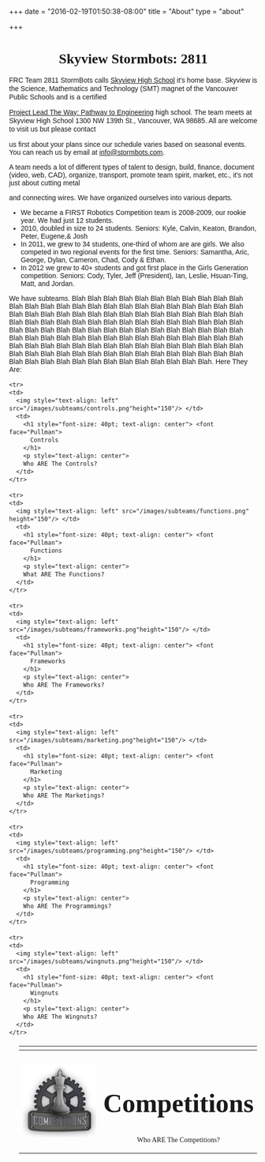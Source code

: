 +++
date = "2016-02-19T01:50:38-08:00"
title = "About"
type = "about"

+++

<h1 style= "text-align: center"> <font face="Pullman"> Skyview Stormbots: 2811 </h1>

<p style="font-size: 15"> <font face="Helvetica"> FRC Team 2811 StormBots calls <a href="http://skyview.vansd.org/" target="_blank">Skyview High School</a> it's home base. Skyview is the Science, Mathematics and Technology (SMT) magnet of the Vancouver Public Schools and is a certified

<a href="https://www.pltw.org/our-programs/pltw-engineering" target="_blank">Project Lead The Way: Pathway to Engineering</a> high school.  The team meets at Skyview High School 1300 NW 139th St., Vancouver, WA 98685. All are welcome to visit us but please contact

us first about your plans since our schedule varies based on seasonal events. You can reach us by email at info@stormbots.com.



A team needs a lot of different types of talent to design, build, finance, document (video, web, CAD), organize, transport, promote team spirit, market, etc., it's not just about cutting metal

and connecting wires. We have organized ourselves into various departs.
<ul>
  <li>We became a FIRST Robotics Competition team is 2008-2009, our rookie year. We had just 12 students.</li>
  <li>2010, doubled in size to 24 students. Seniors: Kyle, Calvin, Keaton, Brandon, Peter, Eugene,&  Josh</li>
  <li>In 2011, we grew to 34 students, one-third of whom are are girls. We also competed in two regional events for the first time. Seniors: Samantha, Aric, George, Dylan, Cameron, Chad, Cody & Ethan.</li>
  <li>In 2012 we grew to 40+ students and got first place in the Girls Generation competition.  Seniors:  Cody, Tyler, Jeff (President), Ian, Leslie, Hsuan-Ting, Matt, and Jordan.</li>
</ul>

 We have subteams. Blah Blah Blah Blah Blah Blah Blah Blah Blah Blah Blah Blah Blah Blah Blah Blah Blah Blah Blah Blah Blah Blah Blah Blah Blah Blah Blah Blah Blah Blah Blah Blah Blah Blah Blah Blah Blah Blah Blah Blah Blah Blah Blah Blah Blah Blah Blah Blah Blah Blah Blah Blah Blah Blah Blah Blah Blah Blah Blah Blah Blah Blah Blah Blah Blah Blah Blah Blah Blah Blah Blah Blah Blah Blah Blah Blah Blah Blah Blah Blah Blah Blah Blah Blah Blah Blah Blah Blah Blah Blah Blah Blah Blah Blah Blah Blah Blah Blah Blah Blah Blah Blah Blah Blah Blah Blah Blah Blah Blah Blah Blah Blah Blah Blah Blah Blah Blah Blah Blah Blah Blah Blah Blah Blah Blah Blah Blah Blah Blah. Here They Are:
 </p>

<table border="0" style="width: 100%; margin: 20px">
  <thead>
    <tr>
      <th></th>
      <th></th>
    </tr>
  </thead>
  <tbody>

  <tr>
    <td>
      <img style="text-align: left" src="/images/subteams/competitions.png"height="150"/> </td>
    <td>
      <h1 style="font-size: 40pt; text-align: center"> <font face="Pullman">
        Competitions
      </h1>
      <p style="text-align: center">
      Who ARE The Competitions?
    </td>
  </tr>

    <tr>
    <td>
      <img style="text-align: left" src="/images/subteams/controls.png"height="150"/> </td>
      <td>
        <h1 style="font-size: 40pt; text-align: center"> <font face="Pullman">
          Controls
        </h1>
        <p style="text-align: center">
        Who ARE The Controls?
      </td>
    </tr>

    <tr>
    <td>
      <img style="text-align: left" src="/images/subteams/functions.png" height="150"/> </td>
      <td>
        <h1 style="font-size: 40pt; text-align: center"> <font face="Pullman">
          Functions
        </h1>
        <p style="text-align: center">
        What ARE The Functions?
      </td>
    </tr>

    <tr>
    <td>
      <img style="text-align: left" src="/images/subteams/frameworks.png"height="150"/> </td>
      <td>
        <h1 style="font-size: 40pt; text-align: center"> <font face="Pullman">
          Frameworks
        </h1>
        <p style="text-align: center">
        Who ARE The Frameworks?
      </td>
    </tr>

    <tr>
    <td>
      <img style="text-align: left" src="/images/subteams/marketing.png"height="150"/> </td>
      <td>
        <h1 style="font-size: 40pt; text-align: center"> <font face="Pullman">
          Marketing
        </h1>
        <p style="text-align: center">
        Who ARE The Marketings?
      </td>
    </tr>

    <tr>
    <td>
      <img style="text-align: left" src="/images/subteams/programming.png"height="150"/> </td>
      <td>
        <h1 style="font-size: 40pt; text-align: center"> <font face="Pullman">
          Programming
        </h1>
        <p style="text-align: center">
        Who ARE The Programmings?
      </td>
    </tr>

    <tr>
    <td>
      <img style="text-align: left" src="/images/subteams/wingnuts.png"height="150"/> </td>
      <td>
        <h1 style="font-size: 40pt; text-align: center"> <font face="Pullman">
          Wingnuts
        </h1>
        <p style="text-align: center">
        Who ARE The Wingnuts?
      </td>
    </tr>

  </tbody>
</table>

</table>
